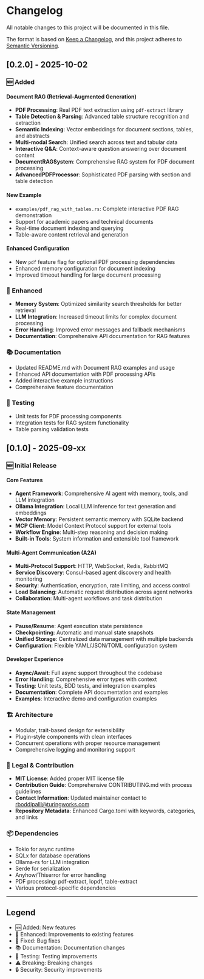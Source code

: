 # Changelog

All notable changes to this project will be documented in this file.

The format is based on [Keep a Changelog](https://keepachangelog.com/en/1.0.0/),
and this project adheres to [Semantic Versioning](https://semver.org/spec/v2.0.0.html).

## [0.2.0] - 2025-10-02

### 🆕 Added

#### Document RAG (Retrieval-Augmented Generation)

- **PDF Processing**: Real PDF text extraction using `pdf-extract` library
- **Table Detection & Parsing**: Advanced table structure recognition and extraction
- **Semantic Indexing**: Vector embeddings for document sections, tables, and abstracts  
- **Multi-modal Search**: Unified search across text and tabular data
- **Interactive Q&A**: Context-aware question answering over document content
- **DocumentRAGSystem**: Comprehensive RAG system for PDF document processing
- **AdvancedPDFProcessor**: Sophisticated PDF parsing with section and table detection

#### New Example

- `examples/pdf_rag_with_tables.rs`: Complete interactive PDF RAG demonstration
- Support for academic papers and technical documents
- Real-time document indexing and querying
- Table-aware content retrieval and generation

#### Enhanced Configuration

- New `pdf` feature flag for optional PDF processing dependencies
- Enhanced memory configuration for document indexing
- Improved timeout handling for large document processing

### 🔧 Enhanced

- **Memory System**: Optimized similarity search thresholds for better retrieval
- **LLM Integration**: Increased timeout limits for complex document processing
- **Error Handling**: Improved error messages and fallback mechanisms
- **Documentation**: Comprehensive API documentation for RAG features

### 📚 Documentation

- Updated README.md with Document RAG examples and usage
- Enhanced API documentation with PDF processing APIs
- Added interactive example instructions
- Comprehensive feature documentation

### 🧪 Testing

- Unit tests for PDF processing components
- Integration tests for RAG system functionality
- Table parsing validation tests

## [0.1.0] - 2025-09-xx

### 🆕 Initial Release

#### Core Features

- **Agent Framework**: Comprehensive AI agent with memory, tools, and LLM integration
- **Ollama Integration**: Local LLM inference for text generation and embeddings
- **Vector Memory**: Persistent semantic memory with SQLite backend
- **MCP Client**: Model Context Protocol support for external tools
- **Workflow Engine**: Multi-step reasoning and decision making
- **Built-in Tools**: System information and extensible tool framework

#### Multi-Agent Communication (A2A)

- **Multi-Protocol Support**: HTTP, WebSocket, Redis, RabbitMQ
- **Service Discovery**: Consul-based agent discovery and health monitoring
- **Security**: Authentication, encryption, rate limiting, and access control
- **Load Balancing**: Automatic request distribution across agent networks
- **Collaboration**: Multi-agent workflows and task distribution

#### State Management

- **Pause/Resume**: Agent execution state persistence
- **Checkpointing**: Automatic and manual state snapshots
- **Unified Storage**: Centralized data management with multiple backends
- **Configuration**: Flexible YAML/JSON/TOML configuration system

#### Developer Experience

- **Async/Await**: Full async support throughout the codebase
- **Error Handling**: Comprehensive error types with context
- **Testing**: Unit tests, BDD tests, and integration examples
- **Documentation**: Complete API documentation and examples
- **Examples**: Interactive demo and configuration examples

### 🏗️ Architecture

- Modular, trait-based design for extensibility
- Plugin-style components with clean interfaces
- Concurrent operations with proper resource management
- Comprehensive logging and monitoring support

### 📝 Legal & Contribution

- **MIT License**: Added proper MIT license file
- **Contribution Guide**: Comprehensive CONTRIBUTING.md with process guidelines
- **Contact Information**: Updated maintainer contact to rboddipalli@turingworks.com
- **Repository Metadata**: Enhanced Cargo.toml with keywords, categories, and links

### 📦 Dependencies

- Tokio for async runtime
- SQLx for database operations
- Ollama-rs for LLM integration
- Serde for serialization
- Anyhow/Thiserror for error handling
- PDF processing: pdf-extract, lopdf, table-extract
- Various protocol-specific dependencies

---

## Legend

- 🆕 Added: New features
- 🔧 Enhanced: Improvements to existing features  
- 🐛 Fixed: Bug fixes
- 📚 Documentation: Documentation changes
- 🧪 Testing: Testing improvements
- ⚠️ Breaking: Breaking changes
- 🔒 Security: Security improvements
